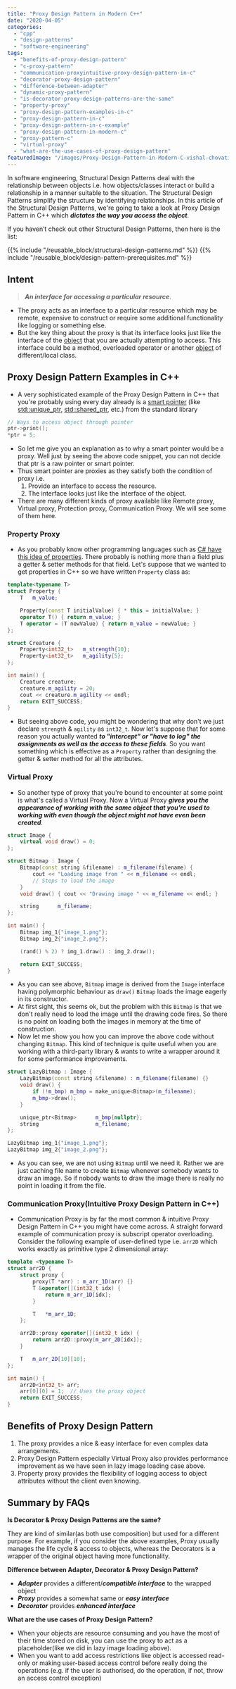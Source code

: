 ```yaml
---
title: "Proxy Design Pattern in Modern C++"
date: "2020-04-05"
categories: 
  - "cpp"
  - "design-patterns"
  - "software-engineering"
tags: 
  - "benefits-of-proxy-design-pattern"
  - "c-proxy-pattern"
  - "communication-proxyintuitive-proxy-design-pattern-in-c"
  - "decorator-proxy-design-pattern"
  - "difference-between-adapter"
  - "dynamic-proxy-pattern"
  - "is-decorator-proxy-design-patterns-are-the-same"
  - "property-proxy"
  - "proxy-design-pattern-examples-in-c"
  - "proxy-design-pattern-in-c"
  - "proxy-design-pattern-in-c-example"
  - "proxy-design-pattern-in-modern-c"
  - "proxy-pattern-c"
  - "virtual-proxy"
  - "what-are-the-use-cases-of-proxy-design-pattern"
featuredImage: "/images/Proxy-Design-Pattern-in-Modern-C-vishal-chovatiya.png"
---
```


In software engineering, Structural Design Patterns deal with the relationship between objects i.e. how objects/classes interact or build a relationship in a manner suitable to the situation. The Structural Design Patterns simplify the structure by identifying relationships. In this article of the Structural Design Patterns, we're going to take a look at Proxy Design Pattern in C++ which **_dictates the way you access the object_**.

If you haven’t check out other Structural Design Patterns, then here is the list:

{{% include "/reusable_block/structural-design-patterns.md" %}}
{{% include "/reusable_block/design-pattern-prerequisites.md" %}}

## Intent

> **_An interface for accessing a particular resource_**.

- The proxy acts as an interface to a particular resource which may be remote, expensive to construct or require some additional functionality like logging or something else.
- But the key thing about the proxy is that its interface looks just like the interface of the [object](/posts/memory-layout-of-cpp-object/) that you are actually attempting to access. This interface could be a method, overloaded operator or another [object](/posts/inside-the-cpp-object-model/) of different/local class.

## Proxy Design Pattern Examples in C++

- A very sophisticated example of the Proxy Design Pattern in C++ that you're probably using every day already is a [smart pointer](/posts/understanding-unique-ptr-with-example-in-cpp11/) (like [std::unique\_ptr](/posts/understanding-unique-ptr-with-example-in-cpp11/), [std::shared\_ptr](/posts/move-constructor-assignment-operator-with-shared-ptr/), etc.) from the standard library

```cpp
// Ways to access object through pointer
ptr->print();
*ptr = 5; 
```

- So let me give you an explanation as to why a smart pointer would be a proxy. Well just by seeing the above code snippet, you can not decide that ptr is a raw pointer or smart pointer.
- Thus smart pointer are proxies as they satisfy both the condition of proxy i.e.
    1. Provide an interface to access the resource.
    2. The interface looks just like the interface of the object.
- There are many different kinds of proxy available like Remote proxy, Virtual proxy, Protection proxy, Communication Proxy. We will see some of them here.

### Property Proxy

- As you probably know other programming languages such as [C# have this idea of properties](https://www.tutorialspoint.com/csharp/csharp_properties.htm). There probably is nothing more than a field plus a getter & setter methods for that field. Let's suppose that we wanted to get properties in C++ so we have written `Property` class as:

```cpp
template<typename T>
struct Property {
    T   m_value;

    Property(const T initialValue) { * this = initialValue; }
    operator T() { return m_value; }
    T operator = (T newValue) { return m_value = newValue; }
};

struct Creature {
    Property<int32_t>   m_strength{10};
    Property<int32_t>   m_agility{5};
};

int main() {
    Creature creature;
    creature.m_agility = 20;
    cout << creature.m_agility << endl;
    return EXIT_SUCCESS;
}
```

- But seeing above code, you might be wondering that why don't we just declare `strength` & `agility` as `int32_t`. Now let's suppose that for some reason you actually wanted **_to "intercept" or "have to log" the assignments as well as the access to these fields_**. So you want something which is effective as a `Property` rather than designing the getter & setter method for all the attributes.

### Virtual Proxy

- So another type of proxy that you're bound to encounter at some point is what's called a Virtual Proxy. Now a Virtual Proxy **_gives you the appearance of working with the same object that you're used to working with even though the object might not have even been created_**.

```cpp
struct Image {
    virtual void draw() = 0;
};

struct Bitmap : Image {
    Bitmap(const string &filename) : m_filename(filename) {
        cout << "Loading image from " << m_filename << endl;
        // Steps to load the image
    }
    void draw() { cout << "Drawing image " << m_filename << endl; }

    string      m_filename;
};

int main() {
    Bitmap img_1{"image_1.png"};
    Bitmap img_2{"image_2.png"};

    (rand() % 2) ? img_1.draw() : img_2.draw();

    return EXIT_SUCCESS;
}
```

- As you can see above, `Bitmap` image is derived from the `Image` interface having polymorphic behaviour as `draw()` `Bitmap` loads the image eagerly in its constructor.
- At first sight, this seems ok, but the problem with this `Bitmap` is that we don't really need to load the image until the drawing code fires. So there is no point on loading both the images in memory at the time of construction.
- Now let me show you how you can improve the above code without changing `Bitmap`. This kind of technique is quite useful when you are working with a third-party library & wants to write a wrapper around it for some performance improvements.

```cpp
struct LazyBitmap : Image {
    LazyBitmap(const string &filename) : m_filename(filename) {}
    void draw() {
        if (!m_bmp) m_bmp = make_unique<Bitmap>(m_filename);
        m_bmp->draw();
    }

    unique_ptr<Bitmap>      m_bmp{nullptr};
    string                  m_filename;
};

LazyBitmap img_1{"image_1.png"};
LazyBitmap img_2{"image_2.png"};
```

- As you can see, we are not using `Bitmap` until we need it. Rather we are just caching file name to create `Bitmap` whenever somebody wants to draw an image. So if nobody wants to draw the image there is really no point in loading it from the file.

### Communication Proxy(Intuitive Proxy Design Pattern in C++)

- Communication Proxy is by far the most common & intuitive Proxy Design Pattern in C++ you might have come across. A straight forward example of communication proxy is subscript operator overloading. Consider the following example of user-defined type i.e. `arr2D` which works exactly as primitive type 2 dimensional array:

```cpp
template <typename T>
struct arr2D {
    struct proxy {
        proxy(T *arr) : m_arr_1D(arr) {}
        T &operator[](int32_t idx) {
            return m_arr_1D[idx];
        }

        T   *m_arr_1D;
    };

    arr2D::proxy operator[](int32_t idx) {
        return arr2D::proxy(m_arr_2D[idx]);
    }

    T   m_arr_2D[10][10];
};

int main() {
    arr2D<int32_t> arr;
    arr[0][0] = 1;  // Uses the proxy object
    return EXIT_SUCCESS;
}
```

## Benefits of Proxy Design Pattern

1. The proxy provides a nice & easy interface for even complex data arrangements.
2. Proxy Design Pattern especially Virtual Proxy also provides performance improvement as we have seen in lazy image loading case above.
3. Property proxy provides the flexibility of logging access to object attributes without the client even knowing.

## Summary by FAQs

**Is Decorator & Proxy Design Patterns are the same?**

They are kind of similar(as both use composition) but used for a different purpose. For example, if you consider the above examples, Proxy usually manages the life cycle & access to objects, whereas the Decorators is a wrapper of the original object having more functionality.

**Difference between Adapter, Decorator & Proxy Design Pattern?**

- **_Adapter_** provides a different/**_compatible interface_** to the wrapped object  
- **_Proxy_** provides a somewhat same or **_easy interface_**  
- **_Decorator_** provides **_enhanced interface_**

**What are the use cases of Proxy Design Pattern?**

- When your objects are resource consuming and you have the most of their time stored on disk, you can use the proxy to act as a placeholder(like we did in lazy image loading above).  
- When you want to add access restrictions like object is accessed read-only or making user-based access control before really doing the operations (e.g. if the user is authorised, do the operation, if not, throw an access control exception)
